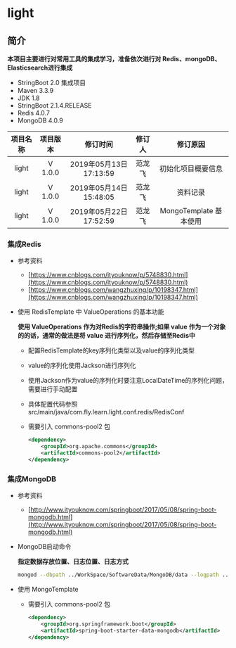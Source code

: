 # light

## 简介

**本项目主要进行对常用工具的集成学习，准备依次进行对 Redis、mongoDB、Elasticsearch进行集成**

* StringBoot 2.0 集成项目
* Maven 3.3.9
* JDK 1.8
* StringBoot 2.1.4.RELEASE
* Redis 4.0.7
* MongoDB 4.0.9

| 项目名称 | 项目版本 | 修订时间 | 修订人 | 修订原因 |
|:------:| :------: | :------: | :------: | :------: |
| light | V 1.0.0 | 2019年05月13日17:13:59 | 范龙飞 | 初始化项目概要信息 |
| light | V 1.0.0 | 2019年05月14日15:48:05 | 范龙飞 | 资料记录 |
| light | V 1.0.0 | 2019年05月22日17:52:59 | 范龙飞 | MongoTemplate 基本使用 |

### 集成Redis

* 参考资料
    
    * [https://www.cnblogs.com/ityouknow/p/5748830.html](https://www.cnblogs.com/ityouknow/p/5748830.html)
    * [https://www.cnblogs.com/wangzhuxing/p/10198347.html](https://www.cnblogs.com/wangzhuxing/p/10198347.html)

* 使用 RedisTemplate 中 ValueOperations 的基本功能

    **使用 ValueOperations 作为对Redis的字符串操作;如果 value 作为一个对象的的话，通常的做法是将 value 进行序列化，然后存储至Redis中**
    
    * 配置RedisTemplate的key序列化类型以及value的序列化类型
    
    * value的序列化使用Jackson进行序列化
    
    * 使用Jackson作为value的序列化时要注意LocalDateTime的序列化问题，需要进行手动配置
    
    * 具体配置代码参照 src/main/java/com.fly.learn.light.conf.redis/RedisConf 
    
    * 需要引入 commons-pool2 包
        ```xml
        <dependency>
            <groupId>org.apache.commons</groupId>
            <artifactId>commons-pool2</artifactId>
        </dependency>
        ```
### 集成MongoDB

* 参考资料
    
    * [http://www.ityouknow.com/springboot/2017/05/08/spring-boot-mongodb.html](http://www.ityouknow.com/springboot/2017/05/08/spring-boot-mongodb.html)

* MongoDB启动命令

    **指定数据存放位置、日志位置、日志方式**

    ```zsh
    mongod --dbpath ../WorkSpace/SoftwareData/MongoDB/data --logpath ../WorkSpace/SoftwareData/MongoDB/log/mongod.log --logappend --fork
    ```
    
* 使用 MongoTemplate
    
    * 需要引入 commons-pool2 包
        ```xml
        <dependency>
            <groupId>org.springframework.boot</groupId>
            <artifactId>spring-boot-starter-data-mongodb</artifactId>
        </dependency>
        ```
    